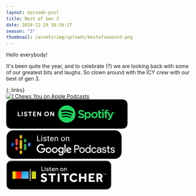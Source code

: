 ```yaml
---
layout: episode-post
title: Best of Gen 3
date: 2020-12-29 16:26:17
season: "3"
thumbnail: /assets/img/uploads/bestofseason3.png
---
```

Hello everybody!

It's been quite the year, and to celebrate (?) we are looking back with some of our greatest bits and laughs. So clown around with the ICY crew with our best of gen 3.

{:.links}  
[![I Chews You on Apple Podcasts](https://linkmaker.itunes.apple.com/en-us/badge-lrg.svg?releaseDate=2019-04-16T00:00:00Z&kind=podcast&bubble=podcasts)](https://podcasts.apple.com/us/podcast/best-of-gen-3/id1455409177?i=1000503796429)  [![I Chews You on Spotify](/assets/img/uploads/spotify-badge-button.svg)](https://open.spotify.com/episode/7aTwyS3agnqoYbKVeoDukO?si=JJXanPkHTwOUWmcjmyIRsg)  [![I Chews You on Google Podcasts](/assets/img/uploads/google-podcasts-badge-button.svg)](https://podcasts.google.com/feed/aHR0cHM6Ly9pY2hld3N5b3UubGlic3luLmNvbS9yc3M/episode/NzNjODg1ZmEtMGI5YS00ODVkLWE1NGMtMmM0MjJkMDAxZmRj?sa=X&ved=0CA0QkfYCahcKEwiQ_bmwqvTtAhUAAAAAHQAAAAAQAQ)  [![I Chews You on Stitcher](/assets/img/uploads/stitcher-badge-button.svg)](https://www.stitcher.com/s?eid=80464356)